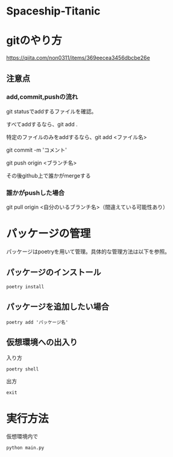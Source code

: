 # Spaceship-Titanic

# gitのやり方
https://qiita.com/non0311/items/369eecea3456dbcbe26e
## 注意点
### add,commit,pushの流れ
git statusでaddするファイルを確認。

すべてaddするなら、git add .

特定のファイルのみをaddするなら、git add <ファイル名>

git commit -m 'コメント'

git push origin <ブランチ名>

その後github上で誰かがmergeする

### 誰かがpushした場合
git pull origin <自分のいるブランチ名>（間違えている可能性あり）

# パッケージの管理
パッケージはpoetryを用いて管理。具体的な管理方法は以下を参照。

## パッケージのインストール
```
poetry install
```
## パッケージを追加したい場合
```
poetry add 'パッケージ名'
```
 ## 仮想環境への出入り
 入り方
 ```
poetry shell
```
出方
```
exit
```

# 実行方法
仮想環境内で
```
python main.py
```


